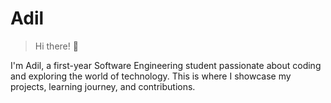 # Adil

> Hi there! 👋

I'm Adil, a first-year Software Engineering student passionate about coding and exploring the world of technology. This is where I showcase my projects, learning journey, and contributions.
